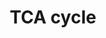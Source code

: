 ---
annotations:
- type: Pathway Ontology
  value: citric acid cycle pathway
authors:
- Kdahlquist
- MaintBot
- N.Fidelman
- M.Ramirez
- Khanspers
- Toxlab
- Egonw
- Ddigles
- Nuno
- Jmelius
- Mkutmon
- Eweitz
description: ''
last-edited: 2021-05-16
organisms:
- Rattus norvegicus
redirect_from:
- /index.php/Pathway:WP347
- /instance/WP347
schema-jsonld:
- '@context': https://schema.org/
  '@id': https://wikipathways.github.io/pathways/WP347.html
  '@type': Dataset
  creator:
    '@type': Organization
    name: WikiPathways
  description: ''
  keywords:
  - Idh3a
  - Suclg1
  - Pdk3
  - Malate
  - Succinate
  - Electron Transport Chain
  - Sdhc
  - Aco2
  - Dlat
  - Idh2
  - Sucla2
  - Acetyl-CoA
  - Pdha1
  - Mllt4
  - Pdb
  - Pdha2
  - Citrate
  - Idh3g
  - Sdhb
  - Sdha
  - Isocitrate
  - Fh1
  - Ogdh
  - Idh3B
  - Pdhb
  - Dld
  - Pdk2
  - alpha-Ketogluterate
  - Glycolysis
  - Fatty Acid Synthesis
  - Fumarate
  - Pyruvate
  - Sdhd
  - Pc
  - Mor1
  - Pdhx
  - Succinyl-CoA
  - Oxaloacetate
  - Mdh1
  - Cs
  - Suclg2
  - Pdk4
  license: CC0
  name: TCA cycle
seo: CreativeWork
title: TCA cycle
wpid: WP347
---